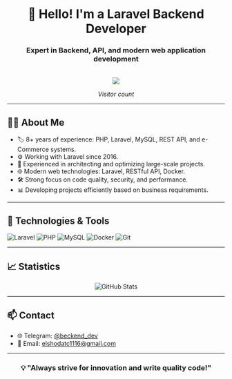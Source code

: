 <div align="center">
  <h1>👋 Hello! I'm a Laravel Backend Developer</h1>
  <h3>Expert in Backend, API, and modern web application development</h3>

  <br/>

  <img src="https://profile-counter.glitch.me/elshodatc111/count.svg" />
  <p><i>Visitor count</i></p>
</div>

---

## 🧑‍💻 About Me

- 🏷 8+ years of experience: PHP, Laravel, MySQL, REST API, and e-Commerce systems.
- ⚙️ Working with Laravel since 2016.
- 🚀 Experienced in architecting and optimizing large-scale projects.
- 🌐 Modern web technologies: Laravel, RESTful API, Docker.
- 🛠 Strong focus on code quality, security, and performance.
- 📊 Developing projects efficiently based on business requirements.

---

## 🔧 Technologies & Tools

![Laravel](https://img.shields.io/badge/-Laravel-FF2D20?style=for-the-badge&logo=laravel&logoColor=white)
![PHP](https://img.shields.io/badge/-PHP-777BB4?style=for-the-badge&logo=php&logoColor=white)
![MySQL](https://img.shields.io/badge/-MySQL-4479A1?style=for-the-badge&logo=mysql&logoColor=white)
![Docker](https://img.shields.io/badge/-Docker-2496ED?style=for-the-badge&logo=docker&logoColor=white)
![Git](https://img.shields.io/badge/-Git-F05032?style=for-the-badge&logo=git&logoColor=white)

---

## 📈 Statistics

<p align="center">
  <img src="https://github-readme-stats.vercel.app/api?username=elshodatc111&show_icons=true&theme=radical" alt="GitHub Stats" />
</p>

---

## 📫 Contact

- 🌐 Telegram: [@beckend_dev]([https://t.me/username](https://t.me/beckend_dev))
- 📩 Email: elshodatc1116@gmail.com

---

<div align="center">
  <h3>💡 "Always strive for innovation and write quality code!"</h3>
</div>
